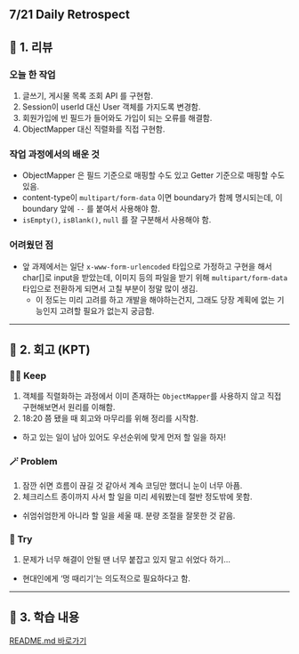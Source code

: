 ## 7/21 Daily Retrospect

## 📒 1. 리뷰

### 오늘 한 작업

1. 글쓰기, 게시물 목록 조회 API 를 구현함.
2. Session이 userId 대신 User 객체를 가지도록 변경함.
3. 회원가입에 빈 필드가 들어와도 가입이 되는 오류를 해결함.
4. ObjectMapper 대신 직렬화를 직접 구현함.

### 작업 과정에서의 배운 것

- ObjectMapper 은 필드 기준으로 매핑할 수도 있고 Getter 기준으로 매핑할 수도 있음.
- content-type이 `multipart/form-data` 이면 boundary가 함께 명시되는데, 이 boundary 앞에 `--` 를 붙여서 사용해야 함.
- `isEmpty()`, `isBlank()`, `null` 를 잘 구분해서 사용해야 함.

### 어려웠던 점

- 앞 과제에서는 일단 `x-www-form-urlencoded` 타입으로 가정하고 구현을 해서 char[]로 input을 받았는데, 이미지 등의 파일을 받기 위해 `multipart/form-data` 타입으로 전환하게 되면서 고칠 부분이 정말 많이 생김.
    - 이 정도는 미리 고려를 하고 개발을 해야하는건지, 그래도 당장 계획에 없는 기능인지 고려할 필요가 없는지 궁금함.

---

## 📒 2. 회고 (KPT)

### 🤸‍♂️ Keep

1. 객체를 직렬화하는 과정에서 이미 존재하는 `ObjectMapper`를 사용하지 않고 직접 구현해보면서 원리를 이해함.
2. 18:20 쯤 됐을 때 회고와 마무리를 위해 정리를 시작함.
- 하고 있는 일이 남아 있어도 우선순위에 맞게 먼저 할 일을 하자!

### 🪄 Problem

1. 잠깐 쉬면 흐름이 끊길 것 같아서 계속 코딩만 했더니 눈이 너무 아픔.
2. 체크리스트 종이까지 사서 할 일을 미리 세워봤는데 절반 정도밖에 못함.
- 쉬엄쉬엄한게 아니라 할 일을 세울 때. 분량 조절을 잘못한 것 같음.

### 🎯 Try

1. 문제가 너무 해결이 안될 땐 너무 붙잡고 있지 말고 쉬었다 하기…
- 현대인에게 ‘멍 때리기’는 의도적으로 필요하다고 함.

 

---

## 📒 3. 학습 내용

[README.md 바로가기](https://github.com/adorableco/be-was-2025/blob/adorableco-2-7/README.md#%EC%9B%B9-%EC%84%9C%EB%B2%84-7%EB%8B%A8%EA%B3%84---%EA%B2%8C%EC%8B%9C%ED%8C%90-%EA%B8%B0%EB%8A%A5-%EC%99%84%EC%84%B1)
